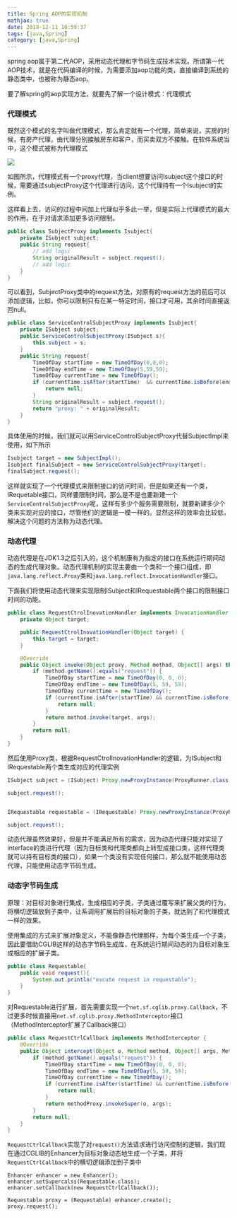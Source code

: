 ```yaml
---
title: Spring AOP的实现机制
mathjax: true
date: 2019-12-11 16:59:37
tags: [java,Spring]
category: [java,Spring]
---
```


spring aop属于第二代AOP，采用动态代理和字节码生成技术实现。所谓第一代AOP技术，就是在代码编译的时候，为需要添加aop功能的类，直接编译到系统的静态类中，也被称为静态aop。

要了解spring的aop实现方法，就要先了解一个设计模式：代理模式

<!--more-->

### 代理模式

既然这个模式的名字叫做代理模式，那么肯定就有一个代理，简单来说，买房的时候，有房产代理，由代理分别接触房东和客户，而买卖双方不接触。在软件系统当中，这个模式被称为代理模式

![](https://github-blog-1255346696.cos.ap-beijing.myqcloud.com/20191211171814.png)

如图所示，代理模式有一个proxy代理，当client想要访问Isubject这个接口的时候，需要通过subjectProxy这个代理进行访问，这个代理持有一个Isubject的实例。

这样看上去，访问的过程中间加上代理似乎多此一举，但是实际上代理模式的最大的作用，在于对请求添加更多访问限制。

```java
public class SubjectProxy implements Isubject{
    private ISubject subject;
    public String request{
        // add logic
        String originalResult = subject.request();
        // add logic
    }
}
```

可以看到，SubjectProxy类中的request方法，对原有的request方法的前后可以添加逻辑，比如，你可以限制只有在某一特定时间，接口才可用，其余时间直接返回null。

```java
public class ServiceControlSubjectProxy implements Isubject{
    private ISubject subject;
    public ServiceControlSubjectProxy(ISubject s){
        this.subject = s;
    }
    public String request{
		TimeOfDay startTime = new TimeOfDay(0,0,0);
        TimeOfDay endTime = new TimeOfDay(5,59,59);
        TimeOfDay currentTime = new TimeOfDay();
		if (currentTime.isAfter(startTime)  && currentTime.isBofore(endTime)){
            return null;
        }
        String originalResult = subject.request();
        return "proxy: " + originalResult;
    }
}
```

具体使用的时候，我们就可以用ServiceControlSubjectProxy代替SubjectImpl来使用，如下所示

```java
Isubject target = new SubjectImpl();
Isubject finalSubject = new ServiceControlSubjectProxy(target);
finalSubject.request();
```

这样就实现了一个代理模式来限制接口的访问时间，但是如果还有一个类，IRequetable接口，同样要限制时间，那么是不是也要新建一个`ServiceControlSubjectProxy`呢，这样有多少个服务需要限制，就要新建多少个类来实现对应的接口，尽管他们的逻辑是一模一样的。显然这样的效率会比较低，解决这个问题的方法称为动态代理。

### 动态代理

动态代理是在JDK1.3之后引入的，这个机制康有为指定的接口在系统运行期间动态的生成代理对象。动态代理机制的实现主要由一个类和一个接口组成，即`java.lang.reflect.Proxy`类和`java.lang.reflect.InvocationHandler`接口。

下面我们将使用动态代理来实现限制ISubject和IRequestable两个接口的限制接口时间的功能。

```java
public class RequestCtrolInovationHandler implements InvocationHandler {
    private Object target;

    public RequestCtrolInovationHandler(Object target) {
        this.target = target;
    }

    @Override
    public Object invoke(Object proxy, Method method, Object[] args) throws Throwable {
        if (method.getName().equals("request")) {
            TimeOfDay startTime = new TimeOfDay(0, 0, 0);
            TimeOfDay endTime = new TimeOfDay(5, 59, 59);
            TimeOfDay currentTime = new TimeOfDay();
            if (currentTime.isAfter(startTime) && currentTime.isBofore(endTime)) {
                return null;
            }
            return method.invoke(target, args);
        }
        return null;
    }
}
```

然后使用Proxy类，根据RequestCtrolInovationHandler的逻辑，为ISubject和IRequestable两个类生成对应的代理实例

```java
ISubject subject = (ISubject) Proxy.newProxyInstance(ProxyRunner.class.getClassLoader), new Class[]{Isubject.class}, new RequestCtrlInvocationHandler(new SubjectImpl());

subject.request();


IRequestable requestable = (IRequestable) Proxy.newProxyInstance(ProxyRunner.class.getClassLoader), new Class[]{IRequestable.class}, new RequestCtrlInvocationHandler(new RequestableImpl());

subject.request();
```

动态代理虽然效果好，但是并不能满足所有的需求，因为动态代理只能对实现了interface的类进行代理（因为目标类和代理类都向上转型成接口类，这样代理类就可以持有目标类的接口），如果一个类没有实现任何接口，那么就不能使用动态代理，只能使用动态字节码生成。

### 动态字节码生成

原理：对目标对象进行集成，生成相应的子类，子类通过覆写来扩展父类的行为，将横切逻辑放到子类中，让系调用扩展后的目标对象的子类，就达到了和代理模式一样的效果。

使用集成的方式来扩展对象定义，不能像静态代理那样，为每个类生成一个子类，因此要借助CGLIB这样的动态字节码生成库，在系统运行期间动态的为目标对象生成相应的扩展子类。

```java
public class Requestable{
    public void request(){
        System.out.println("excute request in requestable");
    }
}
```

对Requestable进行扩展，首先需要实现一个`net.sf.cglib.proxy.Callback`，不过更多时候直接用`net.sf.cglib.proxy.MethodInterceptor`接口（MethodInterceptor扩展了Callback接口）

```java
public class RequestCtrlCallback implements MethodInterceptor {
    @Override
    public Object intercept(Object o, Method method, Object[] args, MethodProxy methodProxy) throws Throwable {
        if (method.getName().equals("request")) {
            TimeOfDay startTime = new TimeOfDay(0, 0, 0);
            TimeOfDay endTime = new TimeOfDay(5, 59, 59);
            TimeOfDay currentTime = new TimeOfDay();
            if (currentTime.isAfter(startTime) && currentTime.isBofore(endTime)) {
                return null;
            }
            return methodProxy.invokeSuper(o, args);
        }
        return null;
    }
}
```

`RequestCtrlCallback`实现了对`request()`方法请求进行访问控制的逻辑，我们现在通过CGLIB的Enhancer为目标对象动态地生成一个子类，并将`RequestCtrlCallback`中的横切逻辑添加到子类中

```
Enhancer enhancer = new Enhancer();
enhancer.setSupercalss(Requestable.class);
enhancer.setCallback(new RequestCtrlCallback());

Requestable proxy = (Requestable) enhancer.create();
proxy.request();
```

